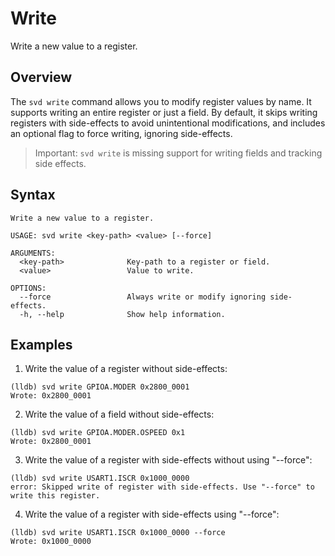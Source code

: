 # Write

Write a new value to a register.

## Overview

The `svd write` command allows you to modify register values by name. It supports writing an entire register or just a field. By default, it skips writing registers with side-effects to avoid unintentional modifications, and includes an optional flag to force writing, ignoring side-effects.

> Important: `svd write` is missing support for writing fields and tracking side effects.

## Syntax

```console
Write a new value to a register.

USAGE: svd write <key-path> <value> [--force]

ARGUMENTS:
  <key-path>              Key-path to a register or field.
  <value>                 Value to write.

OPTIONS:
  --force                 Always write or modify ignoring side-effects.
  -h, --help              Show help information.
```

## Examples

1. Write the value of a register without side-effects:

  ```console
  (lldb) svd write GPIOA.MODER 0x2800_0001
  Wrote: 0x2800_0001
  ```

2. Write the value of a field without side-effects:

  ```console
  (lldb) svd write GPIOA.MODER.OSPEED 0x1
  Wrote: 0x2800_0001
  ```

3. Write the value of a register with side-effects without using "--force":

  ```console
  (lldb) svd write USART1.ISCR 0x1000_0000
  error: Skipped write of register with side-effects. Use "--force" to write this register.
  ```

4. Write the value of a register with side-effects using "--force":

  ```console
  (lldb) svd write USART1.ISCR 0x1000_0000 --force
  Wrote: 0x1000_0000
  ```
